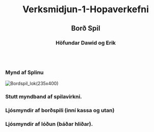 
<h1 align="center"> Verksmidjun-1-Hopaverkefni </h1>
<h2 align="center"> Borð Spil </h2>

<h3 align="center"> Höfundar Dawid og Erik </h3>

<br><br>

### Mynd af Splinu
![Bordspil_lok(235x400)](https://github.com/user-attachments/assets/4ea4cb1a-d57a-4d26-aa5e-d099854caed8)





### Stutt myndband af spilavirkni.





### Ljósmyndir af borðspili (inní kassa og utan)




### Ljósmyndir af lóðun (báðar hliðar).

